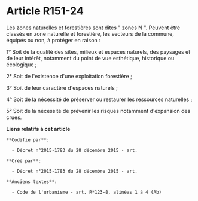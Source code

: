 # Article R151-24

Les zones naturelles et forestières sont dites " zones N ". Peuvent être classés en zone naturelle et forestière, les
secteurs de la commune, équipés ou non, à protéger en raison : 

1° Soit de la qualité des sites, milieux et espaces naturels, des paysages et de leur intérêt, notamment du point de vue
esthétique, historique ou écologique ; 

2° Soit de l'existence d'une exploitation forestière ; 

3° Soit de leur caractère d'espaces naturels ; 

4° Soit de la nécessité de préserver ou restaurer les ressources naturelles ; 

5° Soit de la nécessité de prévenir les risques notamment d'expansion des crues.

**Liens relatifs à cet article**

	**Codifié par**:

	  - Décret n°2015-1783 du 28 décembre 2015 - art.

	**Créé par**:

	  - Décret n°2015-1783 du 28 décembre 2015 - art.

	**Anciens textes**:

	  - Code de l'urbanisme - art. R*123-8, alinéas 1 à 4 (Ab)
